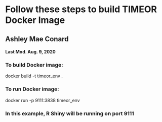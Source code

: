 # Follow these steps to build TIMEOR Docker Image
## Ashley Mae Conard
#### Last Mod. Aug. 9, 2020

### To build Docker image:

docker build -t timeor_env .

### To run Docker image:

docker run -p 9111:3838 timeor_env

### In this example, R Shiny will be running on port 9111
